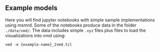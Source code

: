 ## Example models

Here you will find jupyter notebooks with simple sample implementations using msmrd. Some of the notebooks produce data in the folder `./data/vmd/`. The data includes simple `.xyz` files plus files to load the visualizations into vmd using: 

`vmd -e {example-name}_2vmd.tcl` 
